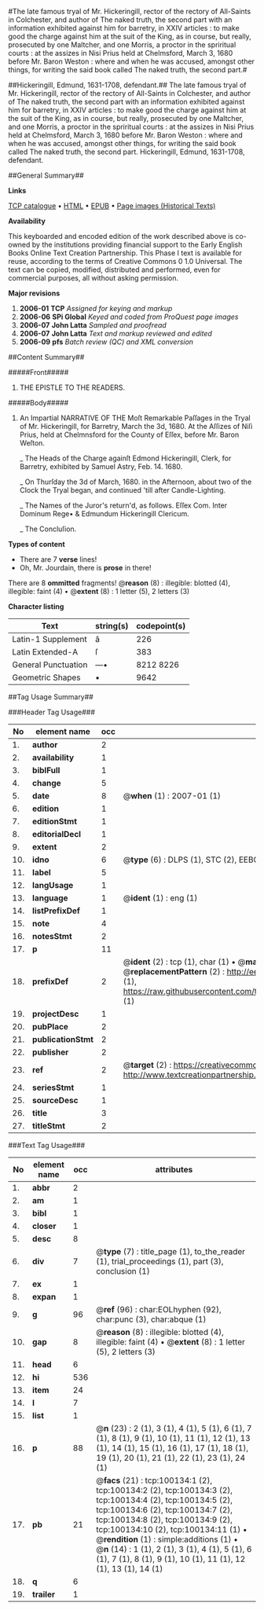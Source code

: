 #The late famous tryal of Mr. Hickeringill, rector of the rectory of All-Saints in Colchester, and author of The naked truth, the second part with an information exhibited against him for barretry, in XXIV articles : to make good the charge against him at the suit of the King, as in course, but really, prosecuted by one Maltcher, and one Morris, a proctor in the spriritual courts : at the assizes in Nisi Prius held at Chelmsford, March 3, 1680 before Mr. Baron Weston : where and when he was accused, amongst other things, for writing the said book called The naked truth, the second part.#

##Hickeringill, Edmund, 1631-1708, defendant.##
The late famous tryal of Mr. Hickeringill, rector of the rectory of All-Saints in Colchester, and author of The naked truth, the second part with an information exhibited against him for barretry, in XXIV articles : to make good the charge against him at the suit of the King, as in course, but really, prosecuted by one Maltcher, and one Morris, a proctor in the spriritual courts : at the assizes in Nisi Prius held at Chelmsford, March 3, 1680 before Mr. Baron Weston : where and when he was accused, amongst other things, for writing the said book called The naked truth, the second part.
Hickeringill, Edmund, 1631-1708, defendant.

##General Summary##

**Links**

[TCP catalogue](http://www.ota.ox.ac.uk/tcp/)  • 
[HTML](http://tei.it.ox.ac.uk/tcp/Texts-HTML/free/A49/A49678.html)  • 
[EPUB](http://tei.it.ox.ac.uk/tcp/Texts-EPUB/free/A49/A49678.epub) • 
[Page images (Historical Texts)](https://data.historicaltexts.jisc.ac.uk/view?pubId=eebo-13546256e&pageId=eebo-13546256e-100134-1)

**Availability**

This keyboarded and encoded edition of the
	       work described above is co-owned by the institutions
	       providing financial support to the Early English Books
	       Online Text Creation Partnership. This Phase I text is
	       available for reuse, according to the terms of Creative
	       Commons 0 1.0 Universal. The text can be copied,
	       modified, distributed and performed, even for
	       commercial purposes, all without asking permission.

**Major revisions**

1. __2006-01__ __TCP__ *Assigned for keying and markup*
1. __2006-06__ __SPi Global__ *Keyed and coded from ProQuest page images*
1. __2006-07__ __John Latta__ *Sampled and proofread*
1. __2006-07__ __John Latta__ *Text and markup reviewed and edited*
1. __2006-09__ __pfs__ *Batch review (QC) and XML conversion*

##Content Summary##

#####Front#####

1. THE EPISTLE TO THE READERS.

#####Body#####

1. An Impartial NARRATIVE OF THE Moſt Remarkable Paſſages in the Tryal of Mr. Hickeringill, for Barretry, March the 3d, 1680. At the Aſſizes of Niſi Prius, held at Chelmnsford for the County of Eſſex, before Mr. Baron Weſton.

    _ The Heads of the Charge againſt Edmond Hickeringill, Clerk, for Barretry, exhibited by Samuel Astry, Feb. 14. 1680.

    _ On Thurſday the 3d of March, 1680. in the Afternoon, about two of the Clock the Tryal began, and continued 'till after Candle-Lighting.

    _ The Names of the Juror's return'd, as follows. Eſſex Com. Inter Dominum Rege• & Edmundum Hickeringill Clericum.

    _ The Concluſion.

**Types of content**

  * There are 7 **verse** lines!
  * Oh, Mr. Jourdain, there is **prose** in there!

There are 8 **ommitted** fragments! 
 @__reason__ (8) : illegible: blotted (4), illegible: faint (4)  •  @__extent__ (8) : 1 letter (5), 2 letters (3)

**Character listing**


|Text|string(s)|codepoint(s)|
|---|---|---|
|Latin-1 Supplement|â|226|
|Latin Extended-A|ſ|383|
|General Punctuation|—•|8212 8226|
|Geometric Shapes|▪|9642|

##Tag Usage Summary##

###Header Tag Usage###

|No|element name|occ|attributes|
|---|---|---|---|
|1.|__author__|2||
|2.|__availability__|1||
|3.|__biblFull__|1||
|4.|__change__|5||
|5.|__date__|8| @__when__ (1) : 2007-01 (1)|
|6.|__edition__|1||
|7.|__editionStmt__|1||
|8.|__editorialDecl__|1||
|9.|__extent__|2||
|10.|__idno__|6| @__type__ (6) : DLPS (1), STC (2), EEBO-CITATION (1), OCLC (1), VID (1)|
|11.|__label__|5||
|12.|__langUsage__|1||
|13.|__language__|1| @__ident__ (1) : eng (1)|
|14.|__listPrefixDef__|1||
|15.|__note__|4||
|16.|__notesStmt__|2||
|17.|__p__|11||
|18.|__prefixDef__|2| @__ident__ (2) : tcp (1), char (1)  •  @__matchPattern__ (2) : ([0-9\-]+):([0-9IVX]+) (1), (.+) (1)  •  @__replacementPattern__ (2) : http://eebo.chadwyck.com/downloadtiff?vid=$1&page=$2 (1), https://raw.githubusercontent.com/textcreationpartnership/Texts/master/tcpchars.xml#$1 (1)|
|19.|__projectDesc__|1||
|20.|__pubPlace__|2||
|21.|__publicationStmt__|2||
|22.|__publisher__|2||
|23.|__ref__|2| @__target__ (2) : https://creativecommons.org/publicdomain/zero/1.0/ (1), http://www.textcreationpartnership.org/docs/. (1)|
|24.|__seriesStmt__|1||
|25.|__sourceDesc__|1||
|26.|__title__|3||
|27.|__titleStmt__|2||


###Text Tag Usage###

|No|element name|occ|attributes|
|---|---|---|---|
|1.|__abbr__|2||
|2.|__am__|1||
|3.|__bibl__|1||
|4.|__closer__|1||
|5.|__desc__|8||
|6.|__div__|7| @__type__ (7) : title_page (1), to_the_reader (1), trial_proceedings (1), part (3), conclusion (1)|
|7.|__ex__|1||
|8.|__expan__|1||
|9.|__g__|96| @__ref__ (96) : char:EOLhyphen (92), char:punc (3), char:abque (1)|
|10.|__gap__|8| @__reason__ (8) : illegible: blotted (4), illegible: faint (4)  •  @__extent__ (8) : 1 letter (5), 2 letters (3)|
|11.|__head__|6||
|12.|__hi__|536||
|13.|__item__|24||
|14.|__l__|7||
|15.|__list__|1||
|16.|__p__|88| @__n__ (23) : 2 (1), 3 (1), 4 (1), 5 (1), 6 (1), 7 (1), 8 (1), 9 (1), 10 (1), 11 (1), 12 (1), 13 (1), 14 (1), 15 (1), 16 (1), 17 (1), 18 (1), 19 (1), 20 (1), 21 (1), 22 (1), 23 (1), 24 (1)|
|17.|__pb__|21| @__facs__ (21) : tcp:100134:1 (2), tcp:100134:2 (2), tcp:100134:3 (2), tcp:100134:4 (2), tcp:100134:5 (2), tcp:100134:6 (2), tcp:100134:7 (2), tcp:100134:8 (2), tcp:100134:9 (2), tcp:100134:10 (2), tcp:100134:11 (1)  •  @__rendition__ (1) : simple:additions (1)  •  @__n__ (14) : 1 (1), 2 (1), 3 (1), 4 (1), 5 (1), 6 (1), 7 (1), 8 (1), 9 (1), 10 (1), 11 (1), 12 (1), 13 (1), 14 (1)|
|18.|__q__|6||
|19.|__trailer__|1||
